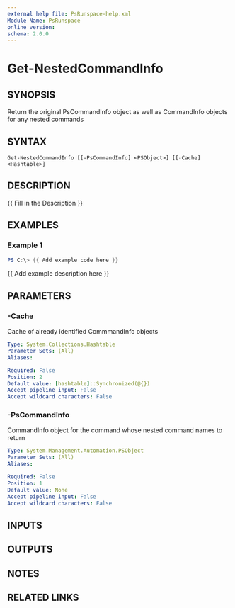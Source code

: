 ```yaml
---
external help file: PsRunspace-help.xml
Module Name: PsRunspace
online version:
schema: 2.0.0
---
```


# Get-NestedCommandInfo

## SYNOPSIS
Return the original PsCommandInfo object as well as CommandInfo objects for any nested commands

## SYNTAX

```
Get-NestedCommandInfo [[-PsCommandInfo] <PSObject>] [[-Cache] <Hashtable>]
```

## DESCRIPTION
{{ Fill in the Description }}

## EXAMPLES

### Example 1
```powershell
PS C:\> {{ Add example code here }}
```

{{ Add example description here }}

## PARAMETERS

### -Cache
Cache of already identified CommmandInfo objects

```yaml
Type: System.Collections.Hashtable
Parameter Sets: (All)
Aliases:

Required: False
Position: 2
Default value: [hashtable]::Synchronized(@{})
Accept pipeline input: False
Accept wildcard characters: False
```

### -PsCommandInfo
CommandInfo object for the command whose nested command names to return

```yaml
Type: System.Management.Automation.PSObject
Parameter Sets: (All)
Aliases:

Required: False
Position: 1
Default value: None
Accept pipeline input: False
Accept wildcard characters: False
```

## INPUTS

## OUTPUTS

## NOTES

## RELATED LINKS
